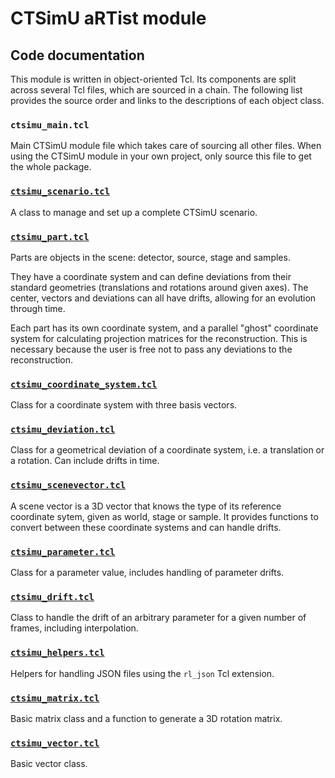 # CTSimU aRTist module

## Code documentation
This module is written in object-oriented Tcl. Its components are split across several Tcl files, which are sourced in a chain. The following list provides the source order and links to the descriptions of each object class.

### `ctsimu_main.tcl`
Main CTSimU module file which takes care of sourcing all other files. When using the CTSimU module in your own project, only source this file to get the whole package.
    
### [`ctsimu_scenario.tcl`](scenario.md)
A class to manage and set up a complete CTSimU scenario.

### [`ctsimu_part.tcl`](part.md)
Parts are objects in the scene: detector, source, stage and samples.

They have a coordinate system and can define deviations from their standard geometries (translations and rotations around given axes). The center, vectors and deviations can all have drifts, allowing for an evolution through time.

Each part has its own coordinate system, and a parallel "ghost" coordinate system for calculating projection matrices for the reconstruction. This is necessary because the user is free not to pass any deviations to the reconstruction.

### [`ctsimu_coordinate_system.tcl`](coordinate_system.md)
Class for a coordinate system with three basis vectors.

### [`ctsimu_deviation.tcl`](deviation.md)
Class for a geometrical deviation of a coordinate system, i.e. a translation or a rotation. Can include drifts in time.

### [`ctsimu_scenevector.tcl`](scenevector.md)
A scene vector is a 3D vector that knows the type of its reference coordinate sytem, given as world, stage or sample. It provides functions to convert between these coordinate systems and can handle drifts.

### [`ctsimu_parameter.tcl`](parameter.md)
Class for a parameter value, includes handling of parameter drifts.

### [`ctsimu_drift.tcl`](drift.md)
Class to handle the drift of an arbitrary parameter for a given number of frames, including interpolation.

### [`ctsimu_helpers.tcl`](helpers.md)
Helpers for handling JSON files using the `rl_json` Tcl extension.
    
### [`ctsimu_matrix.tcl`](matrix.md)
Basic matrix class and a function to generate a 3D rotation matrix.

### [`ctsimu_vector.tcl`](vector.md)
Basic vector class.